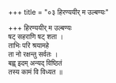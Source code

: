 +++
title = "०३ हिरण्ययीर् म उल्बण्यः"

+++
हिरण्ययीर् म उल्बण्यः  
षट् सहराणि षट् शता ।  
ताभिः परि श्रयामहे  
ता नो रक्षन्तु सर्वतः ।  
बह्व् इदम् अन्यद् विष्ठितं  
तस्य कामं वि विध्यत ॥